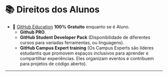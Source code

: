 # 📚 Direitos dos Alunos

- 📖 [GitHub Education](https://education.github.com/discount_requests/application) **100% Gratuito** enquanto se é Aluno.
  - **Github PRO**.
  - **GitHub Student Developer Pack** (Disponibilidade de diferentes cursos para variadas ferramentas, ou linguagens).
  - **GitHub Campus Expert training** (Os Campus Experts são líderes estudantis que promovem espaços inclusivos para aprender e compartilhar experiências. Eles organizam eventos e contribuem para projetos de código aberto).
    
---

